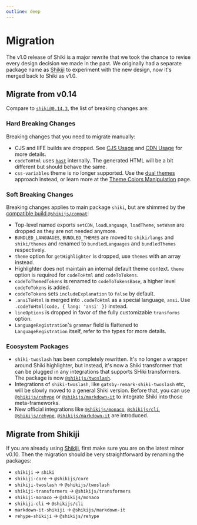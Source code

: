 ```yaml
---
outline: deep
---
```


# Migration

The v1.0 release of Shiki is a major rewrite that we took the chance to revise every design decision we made in the past. We originally had a separate package name as [Shikiji](https://github.com/antfu/shikiji) to experiment with the new design, now it's merged back to Shiki as v1.0.

## Migrate from v0.14

Compare to [`shiki@0.14.3`](https://github.com/shikijs/shiki/releases/tag/v0.14.3), the list of breaking changes are:

### Hard Breaking Changes

Breaking changes that you need to migrate manually:

- CJS and IIFE builds are dropped. See [CJS Usage](/guide/install#cjs-usage) and [CDN Usage](/guide/install#cdn-usage) for more details.
- `codeToHtml` uses [`hast`](https://github.com/syntax-tree/hast) internally. The generated HTML will be a bit different but should behave the same.
- `css-variables` theme is no longer supported. Use the [dual themes](/guide/dual-themes) approach instead, or learn more at the [Theme Colors Manipulation](/guide/theme-colors) page.

### Soft Breaking Changes

Breaking changes applies to main package `shiki`, but are shimmed by the [compatible build `@shikijs/compat`](/guide/compat#compatibility-build):

- Top-level named exports `setCDN`, `loadLanguage`, `loadTheme`, `setWasm` are dropped as they are not needed anymore.
- `BUNDLED_LANGUAGES`, `BUNDLED_THEMES` are moved to `shiki/langs` and `shiki/themes` and renamed to `bundledLanguages` and `bundledThemes` respectively.
- `theme` option for `getHighlighter` is dropped, use `themes` with an array instead.
- Highlighter does not maintain an internal default theme context. `theme` option is required for `codeToHtml` and `codeToTokens`.
- `codeToThemedTokens` is renamed to `codeToTokensBase`, a higher level `codeToTokens` is added.
- `codeToTokens` sets `includeExplanation` to `false` by default.
- `.ansiToHtml` is merged into `.codeToHtml` as a special language, `ansi`. Use `.codeToHtml(code, { lang: 'ansi' })` instead.
- `lineOptions` is dropped in favor of the fully customizable `transforms` option.
- `LanguageRegistration`'s `grammar` field is flattened to `LanguageRegistration` itself, refer to the types for more details.

### Ecosystem Packages

- `shiki-twoslash` has been completely rewritten. It's no longer a wrapper around Shiki highlighter, but instead, it's now a Shiki transformer that can be plugged in any integrations that supports SHiki transformers. The package is now [`@shikijs/twoslash`](/package/twoslash).
- Integrations of `shiki-twoslash`, like `gatsby-remark-shiki-twoslash` etc, will be slowly moved to a general Shiki version. Before that, you can use [`@shikijs/rehype`](/packages/rehype) or [`@shikijs/markdown-it`](/packages/markdown-it/) to integrate Shiki into those meta-frameworks.
- New official integrations like [`@shikijs/monaco`](/packages/monaco), [`@shikijs/cli`](/packages/cli), [`@shikijs/rehype`](/packages/rehype), [`@shikijs/markdown-it`](/packages/markdown-it/) are introduced.

## Migrate from Shikiji

If you are already using [Shikiji](https://github.com/antfu/shikiji), first make sure you are on the latest minor v0.10. Then the migration should be very straightforward by renaming the packages:

- `shikiji` -> `shiki`
- `shikiji-core` -> `@shikijs/core`
- `shikiji-twoslash` -> `@shikijs/twoslash`
- `shikiji-transformers` -> `@shikijs/transformers`
- `shikiji-monaco` -> `@shikijs/monaco`
- `shikiji-cli` -> `@shikijs/cli`
- `markdown-it-shikiji` -> `@shikijs/markdown-it`
- `rehype-shikiji` -> `@shikijs/rehype`
